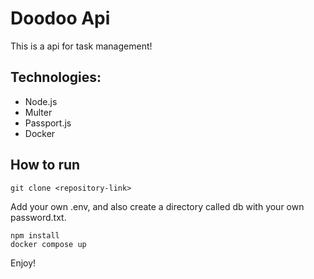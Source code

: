 # Doodoo Api

This is a api for task management!

## Technologies:

-   Node.js
-   Multer
-   Passport.js
-   Docker

## How to run

```console
git clone <repository-link>
```

Add your own .env, and also create a directory called db with your own password.txt.

```console
npm install
docker compose up
```

Enjoy!
